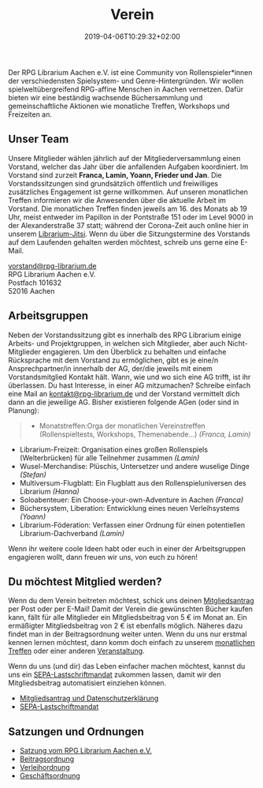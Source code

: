 ﻿---
title: "Verein"
date: 2019-04-06T10:29:32+02:00
draft: false
menu:
  main:
    weight: 400
---

Der RPG Librarium Aachen e.V. ist eine Community von Rollenspieler*innen der verschiedensten Spielsystem- und Genre-Hintergründen. Wir wollen spielweltübergreifend RPG-affine Menschen in Aachen vernetzen. Dafür bieten wir eine beständig wachsende Büchersammlung und gemeinschaftliche Aktionen wie monatliche Treffen, Workshops und Freizeiten an.

## Unser Team
Unsere Mitglieder wählen jährlich auf der Mitgliederversammlung einen Vorstand, welcher das Jahr über die anfallenden Aufgaben koordiniert. Im Vorstand sind zurzeit  **Franca, Lamin, Yoann, Frieder und Jan**. Die Vorstandssitzungen sind grundsätzlich öffentlich und freiwilliges zusätzliches Engagement ist gerne willkommen. Auf unseren monatlichen Treffen informieren wir die Anwesenden über die aktuelle Arbeit im Vorstand. Die monatlichen Treffen finden jeweils am 16. des Monats ab 19 Uhr, meist entweder im Papillon in der Pontstraße 151 oder im Level 9000 in der Alexanderstraße 37 statt; während der Corona-Zeit auch online hier in unserem [Librarium-Jitsi](https://meet.jit.si/RPG-Librarium-Monatstreffen). Wenn du über die Sitzungstermine des Vorstands auf dem Laufenden gehalten werden möchtest, schreib uns gerne eine E-Mail.

[vorstand@rpg-librarium.de](mailto:vorstand@rpg-librarium.de)  
RPG Librarium Aachen e.V.  
Postfach 101632  
52016 Aachen

## Arbeitsgruppen
Neben der Vorstandssitzung gibt es innerhalb des RPG Librarium einige Arbeits- und Projektgruppen, in welchen sich Mitglieder, aber auch Nicht-Mitglieder engagieren. Um den Überblick zu behalten und einfache Rücksprache mit dem Vorstand zu ermöglichen, gibt es je eine/n Ansprechpartner/in innerhalb der AG, der/die jeweils mit einem Vorstandsmitglied Kontakt hält. Wann, wie und wo sich eine AG trifft, ist ihr überlassen.
Du hast Interesse, in einer AG mitzumachen? Schreibe einfach eine Mail an <kontakt@rpg-librarium.de> und der Vorstand vermittelt dich dann an die jeweilige AG. Bisher existieren folgende AGen (oder sind in Planung):

>* Monatstreffen:Orga der monatlichen Vereinstreffen (Rollenspieltests, Workshops, Themenabende...) _(Franca, Lamin)_
* Librarium-Freizeit: Organisation eines großen Rollenspiels (Welterbrücken) für alle Teilnehmer zusammen _(Lamin)_
* Wusel-Merchandise: Plüschis, Untersetzer und andere wuselige Dinge _(Stefan)_
* Multiversum-Flugblatt: Ein Flugblatt aus den Rollenspieluniversen des Librarium _(Hanna)_
* Soloabenteuer: Ein Choose-your-own-Adventure in Aachen _(Franca)_
* Büchersystem, Liberation: Entwicklung eines neuen Verleihsystems  _(Yoann)_
* Librarium-Föderation: Verfassen einer Ordnung für einen potentiellen Librarium-Dachverband _(Lamin)_

Wenn ihr weitere coole Ideen habt oder euch in einer der Arbeitsgruppen engagieren wollt, dann freuen wir uns, von euch zu hören!

## Du möchtest Mitglied werden?
Wenn du dem Verein beitreten möchtest, schick uns deinen [Mitgliedsantrag](/files/Mitgliedsantrag_Datenschutzerklärung.pdf) per Post oder per E-Mail!
Damit der Verein die gewünschten Bücher kaufen kann, fällt für alle Mitglieder ein Mitgliedsbeitrag von 5 € im Monat an.
Ein ermäßigter Mitgliedsbeitrag von 2 € ist ebenfalls möglich. Näheres dazu findet man in der Beitragsordnung weiter unten.
Wenn du uns nur erstmal kennen lernen möchtest, dann komm doch einfach zu unserem [monatlichen Treffen](/veranstaltungen#Stammtisch) oder einer anderen [Veranstaltung](/veranstaltungen).

Wenn du uns (und dir) das Leben einfacher machen möchtest, kannst du uns ein [SEPA-Lastschriftmandat](/files/SEPA_Mandat.pdf) zukommen lassen, damit wir den Mitgliedsbeitrag automatisiert einziehen können.  

- [Mitgliedsantrag und Datenschutzerklärung](/files/Mitgliedsantrag_Datenschutzerklärung.pdf)
- [SEPA-Lastschriftmandat](/files/SEPA_Mandat.pdf)

## Satzungen und Ordnungen
- [Satzung vom RPG Librarium Aachen e.V.](/files/Satzung_RPG_Librarium_Aachen.pdf)
- [Beitragsordnung](/files/Beitragsordnung.pdf)
- [Verleihordnung](/files/Verleihordnung.pdf)
- [Geschäftsordnung](/files/Geschäftsordnung.pdf)
